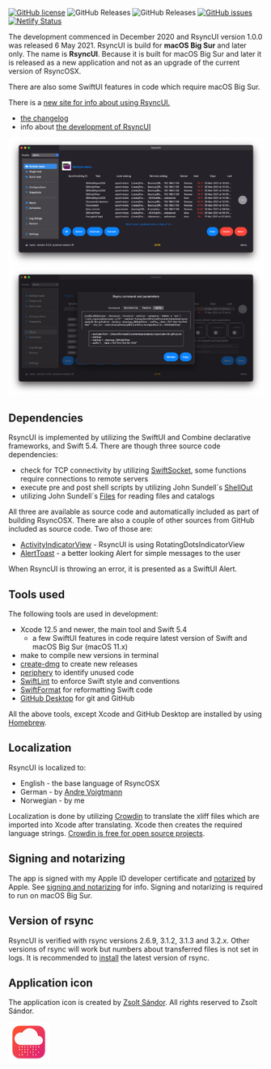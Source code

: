 [![GitHub license](https://img.shields.io/github/license/rsyncOSX/RsyncUI)](https://github.com/rsyncOSX/RsyncUI/blob/main/Licence.MD) ![GitHub Releases](https://img.shields.io/github/downloads/rsyncosx/RsyncUI/v1.1.0/total) ![GitHub Releases](https://img.shields.io/github/downloads/rsyncosx/RsyncUI/v0.99/total) [![GitHub issues](https://img.shields.io/github/issues/rsyncOSX/RsyncUI)](https://github.com/rsyncOSX/RsyncUI/issues) [![Netlify Status](https://api.netlify.com/api/v1/badges/1d14d49b-ff14-4142-b135-771db071b58a/deploy-status)](https://app.netlify.com/sites/rsyncui/deploys)

The development commenced in December 2020 and RsyncUI version 1.0.0 was released 6 May 2021. RsyncUI is build for **macOS Big Sur** and later only. The name is **RsyncUI**. Because it is built for macOS Big Sur and later it is released as a new application and not as an upgrade of the current version of RsyncOSX.

There are also some SwiftUI features in code which require macOS Big Sur.

There is a [new site for info about using RsyncUI.](https://rsyncui.netlify.app)

- [the changelog](https://rsyncui.netlify.app/post/changelog/)
- info about [the development of RsyncUI](https://rsyncui.netlify.app/post/development/)

![](images/main1.png)
![](images/main2.png)

## Dependencies

RsyncUI is implemented by utilizing the SwiftUI and Combine declarative frameworks, and Swift 5.4. There are though three source code dependencies:

- check for TCP connectivity by utilizing [SwiftSocket](https://github.com/swiftsocket/SwiftSocket), some functions require connections to remote servers
- execute pre and post shell scripts by utilizing John Sundell´s [ShellOut](https://github.com/JohnSundell/ShellOut)
- utilizing John Sundell´s [Files](https://github.com/JohnSundell/Files) for reading files and catalogs

All three are available as source code and automatically included as part of building RsyncOSX. There are also a couple of other sources from GitHub included as source code. Two of those are:

- [ActivityIndicatorView](https://github.com/exyte/ActivityIndicatorView) - RsyncUI is using RotatingDotsIndicatorView
- [AlertToast](https://github.com/elai950/AlertToast) - a better looking Alert for simple messages to the user

When RsyncUI is throwing an error, it is presented as a SwiftUI Alert.

## Tools used

The following tools are used in development:

- Xcode 12.5 and newer, the main tool and Swift 5.4
  - a few SwiftUI features in code require latest version of Swift and macOS Big Sur (macOS 11.x)
- make to compile new versions in terminal
- [create-dmg](https://github.com/sindresorhus/create-dmg) to create new releases
- [periphery](https://github.com/peripheryapp/periphery) to identify unused code
- [SwiftLint](https://github.com/realm/SwiftLint) to enforce Swift style and conventions
- [SwiftFormat](https://github.com/nicklockwood/SwiftFormat) for reformatting Swift code
- [GitHub Desktop](https://desktop.github.com/) for git and GitHub

All the above tools, except Xcode and GitHub Desktop are installed by using [Homebrew](https://brew.sh/).

## Localization

RsyncUI is localized to:

- English - the base language of RsyncOSX
- German - by [Andre Voigtmann](https://github.com/andre68723)
- Norwegian - by me

Localization is done by utilizing [Crowdin](https://rsyncosx.crowdin.com/u/projects/30) to translate the xliff files which are imported into Xcode after translating. Xcode then creates the required language strings. [Crowdin is free for open source projects](https://crowdin.com/page/open-source-project-setup-request).

## Signing and notarizing

The app is signed with my Apple ID developer certificate and [notarized](https://support.apple.com/en-us/HT202491) by Apple. See [signing and notarizing](https://rsyncui.netlify.app/post/notarized/) for info. Signing and notarizing is required to run on macOS Big Sur.

## Version of rsync

RsyncUI is verified with rsync versions 2.6.9, 3.1.2, 3.1.3 and 3.2.x. Other versions of rsync will work but numbers about transferred files is not set in logs. It is recommended to [install](https://rsyncui.netlify.app/post/rsync/) the latest version of rsync.

## Application icon

The application icon is created by [Zsolt Sándor](https://github.com/graphis). All rights reserved to Zsolt Sándor.

![](icon/rsyncosx.png)
